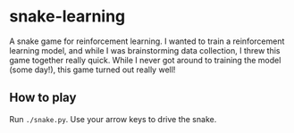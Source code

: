 # snake-learning

A snake game for reinforcement learning.  I wanted to train a reinforcement learning model,
and while I was brainstorming data collection, I threw this game together really quick.
While I never got around to training the model (some day!), this game turned out really well!

## How to play

Run `./snake.py`.  Use your arrow keys to drive the snake.

